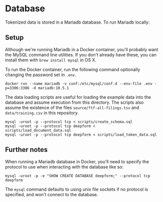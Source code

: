 # Database

Tokenized data is stored in a Mariadb database. To run Mariadb locally:

## Setup

Although we're running Mariadb in a Docker container, you'll probably want the MySQL command line utilities. If you don't already have these, you can install them with `brew install mysql` in OS X.

To run the Docker container, run the following command optionally changing the password set in `.env`.

```
docker run --name mariadb -v conf:/etc/mysql/conf.d --env-file .env -p=3306:3306 -d mariadb:10.5.1
```

The data loading scripts are useful for loading the example data into the database and assume execution from this directory. The scripts also assume the existence of the files `source/ftf-all-filings.tsv` and `data/training.csv` in this repository.

```
mysql -uroot -p --protocol tcp < scripts/create_schema.sql
mysql -uroot -p --protocol tcp deepform < scripts/load_document_data.sql
mysql -uroot -p --protocol tcp deepform < scripts/load_token_data.sql
```

## Further notes

When running a Mariadb database in Docker, you'll need to specify the protocol to use when interacting with the database like so:

```
mysql -uroot -p -e "SHOW CREATE DATABASE deepform;" --protocol tcp deepform
```

The `mysql` command defaults to using unix file sockets if no protocol is specified, and won't connect to the database.
